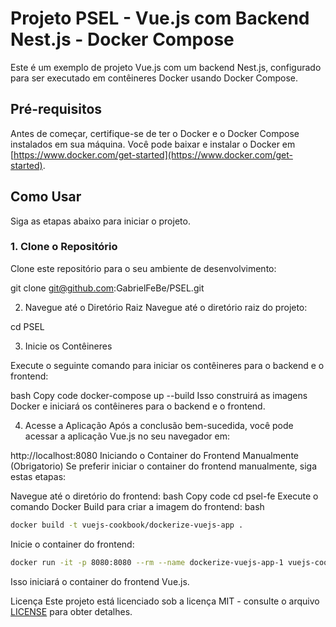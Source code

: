 # Projeto PSEL - Vue.js com Backend Nest.js - Docker Compose

Este é um exemplo de projeto Vue.js com um backend Nest.js, configurado para ser executado em contêineres Docker usando Docker Compose.

## Pré-requisitos

Antes de começar, certifique-se de ter o Docker e o Docker Compose instalados em sua máquina. Você pode baixar e instalar o Docker em [https://www.docker.com/get-started](https://www.docker.com/get-started).

## Como Usar

Siga as etapas abaixo para iniciar o projeto.

### 1. Clone o Repositório

Clone este repositório para o seu ambiente de desenvolvimento:

git clone git@github.com:GabrielFeBe/PSEL.git

2. Navegue até o Diretório Raiz
   Navegue até o diretório raiz do projeto:

cd PSEL

3. Inicie os Contêineres

Execute o seguinte comando para iniciar os contêineres para o backend e o frontend:

bash
Copy code
docker-compose up --build
Isso construirá as imagens Docker e iniciará os contêineres para o backend e o frontend.

4. Acesse a Aplicação
   Após a conclusão bem-sucedida, você pode acessar a aplicação Vue.js no seu navegador em:

http://localhost:8080
Iniciando o Container do Frontend Manualmente (Obrigatorio)
Se preferir iniciar o container do frontend manualmente, siga estas etapas:

Navegue até o diretório do frontend:
bash
Copy code
cd psel-fe
Execute o comando Docker Build para criar a imagem do frontend:
bash

```bash
docker build -t vuejs-cookbook/dockerize-vuejs-app .
```

Inicie o container do frontend:

```bash
docker run -it -p 8080:8080 --rm --name dockerize-vuejs-app-1 vuejs-cookbook/dockerize-vuejs-app
```

Isso iniciará o container do frontend Vue.js.

Licença
Este projeto está licenciado sob a licença MIT - consulte o arquivo <a href=''>LICENSE<a> para obter detalhes.
